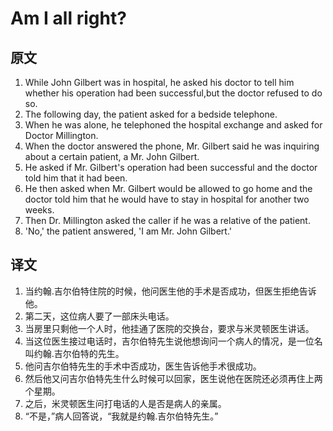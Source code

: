 # Am I all right?

## 原文

1. While John Gilbert was in hospital, he asked his doctor to tell him whether his operation had been successful,but the doctor refused to do so.
2. The following day, the patient asked for a bedside telephone.
3. When he was alone, he telephoned the hospital exchange and asked for Doctor Millington.
4. When the doctor answered the phone, Mr. Gilbert said he was inquiring about a certain patient, a Mr. John Gilbert.
5. He asked if Mr. Gilbert's operation had been successful and the doctor told him that it had been.
6. He then asked when Mr. Gilbert would be allowed to go home and the doctor told him that he would have to stay in hospital for another two weeks.
7. Then Dr. Millington asked the caller if he was a relative of the patient.
8. 'No,' the patient answered, 'I am Mr. John Gilbert.'

## 译文

1. 当约翰.吉尔伯特住院的时候，他问医生他的手术是否成功，但医生拒绝告诉他。
2. 第二天，这位病人要了一部床头电话。
3. 当房里只剩他一个人时，他挂通了医院的交换台，要求与米灵顿医生讲话。
4. 当这位医生接过电话时，吉尔伯特先生说他想询问一个病人的情况，是一位名叫约翰.吉尔伯特的先生。
5. 他问吉尔伯特先生的手术中否成功，医生告诉他手术很成功。
6. 然后他又问吉尔伯特先生什么时候可以回家，医生说他在医院还必须再住上两个星期。
7. 之后，米灵顿医生问打电话的人是否是病人的亲属。
8. “不是，”病人回答说，“我就是约翰.吉尔伯特先生。”
